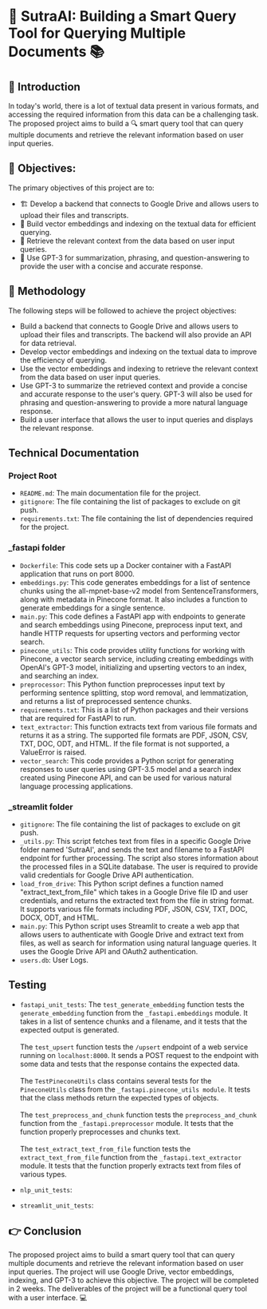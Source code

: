 # 🚀 SutraAI: Building a Smart Query Tool for Querying Multiple Documents 📚

## 👋 Introduction
In today's world, there is a lot of textual data present in various formats, and accessing the required information from this data can be a challenging task. The proposed project aims to build a 🔍 smart query tool that can query multiple documents and retrieve the relevant information based on user input queries.

## 🎯 Objectives:
The primary objectives of this project are to:
- 🏗️ Develop a backend that connects to Google Drive and allows users to upload their files and transcripts.
- 🤖 Build vector embeddings and indexing on the textual data for efficient querying.
- 🔎 Retrieve the relevant context from the data based on user input queries.
- 🧠 Use GPT-3 for summarization, phrasing, and question-answering to provide the user with a concise and accurate response.

## 📝 Methodology
The following steps will be followed to achieve the project objectives:
- Build a backend that connects to Google Drive and allows users to upload their files and transcripts. The backend will also provide an API for data retrieval.
- Develop vector embeddings and indexing on the textual data to improve the efficiency of querying.
- Use the vector embeddings and indexing to retrieve the relevant context from the data based on user input queries.
- Use GPT-3 to summarize the retrieved context and provide a concise and accurate response to the user's query. GPT-3 will also be used for phrasing and question-answering to provide a more natural language response.
- Build a user interface that allows the user to input queries and displays the relevant response.

##  Technical Documentation
### Project Root
- `README.md`: The main documentation file for the project.
- `gitignore`: The file containing the list of packages to exclude on git push.
- `requirements.txt`: The file containing the list of dependencies required for the project.

### _fastapi folder
- `Dockerfile`: This code sets up a Docker container with a FastAPI application that runs on port 8000.
- `embeddings.py`: This code generates embeddings for a list of sentence chunks using the all-mpnet-base-v2 model from SentenceTransformers, along with metadata in Pinecone format. It also includes a function to generate embeddings for a single sentence.
- `main.py`: This code defines a FastAPI app with endpoints to generate and search embeddings using Pinecone, preprocess input text, and handle HTTP requests for upserting vectors and performing vector search.
- `pinecone_utils`: This code provides utility functions for working with Pinecone, a vector search service, including creating embeddings with OpenAI's GPT-3 model, initializing and upserting vectors to an index, and searching an index.
- `preprocessor`: This Python function preprocesses input text by performing sentence splitting, stop word removal, and lemmatization, and returns a list of preprocessed sentence chunks.
- `requirements.txt`: This is a list of Python packages and their versions that are required for FastAPI to run.
- `text_extractor`: This function extracts text from various file formats and returns it as a string. The supported file formats are PDF, JSON, CSV, TXT, DOC, ODT, and HTML. If the file format is not supported, a ValueError is raised.
- `vector_search`: This code provides a Python script for generating responses to user queries using GPT-3.5 model and a search index created using Pinecone API, and can be used for various natural language processing applications.

### _streamlit folder
- `gitignore`: The file containing the list of packages to exclude on git push.
- `_utils.py`: This script fetches text from files in a specific Google Drive folder named 'SutraAI', and sends the text and filename to a FastAPI endpoint for further processing. The script also stores information about the processed files in a SQLite database. The user is required to provide valid credentials for Google Drive API authentication.
- `load_from_drive`: This Python script defines a function named "extract_text_from_file" which takes in a Google Drive file ID and user credentials, and returns the extracted text from the file in string format. It supports various file formats including PDF, JSON, CSV, TXT, DOC, DOCX, ODT, and HTML.
- `main.py`: This Python script uses Streamlit to create a web app that allows users to authenticate with Google Drive and extract text from files, as well as search for information using natural language queries. It uses the Google Drive API and OAuth2 authentication.
- `users.db`: User Logs.

## Testing
- `fastapi_unit_tests`: The `test_generate_embedding` function tests the `generate_embedding` function from the `_fastapi.embeddings` module. It takes in a list of sentence chunks and a filename, and it tests that the expected output is generated.<br> <br>The `test_upsert` function tests the `/upsert` endpoint of a web service running on `localhost:8000`. It sends a POST request to the endpoint with some data and tests that the response contains the expected data. <br> <br>The `TestPineconeUtils` class contains several tests for the `PineconeUtils` class from the `_fastapi.pinecone_utils module`. It tests that the class methods return the expected types of objects. <br><br>The `test_preprocess_and_chunk` function tests the `preprocess_and_chunk` function from the `_fastapi.preprocessor` module. It tests that the function properly preprocesses and chunks text. <br> <br>The `test_extract_text_from_file` function tests the `extract_text_from_file` function from the `_fastapi.text_extractor` module. It tests that the function properly extracts text from files of various types.

- `nlp_unit_tests`:
- `streamlit_unit_tests`:

## 👉 Conclusion
The proposed project aims to build a smart query tool that can query multiple documents and retrieve the relevant information based on user input queries. The project will use Google Drive, vector embeddings, indexing, and GPT-3 to achieve this objective. The project will be completed in 2 weeks. The deliverables of the project will be a functional query tool with a user interface. 💻